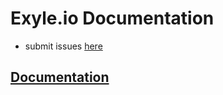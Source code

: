 # Exyle.io Documentation

- submit issues [here](https://github.com/exyleio/exyleio/issues)

## [Documentation](https://exyleio-docs.web.app/docs/projects/documentations/overview)
